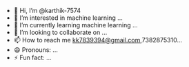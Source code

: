 - 👋 Hi, I’m @karthik-7574
- 👀 I’m interested in machine learning ...
- 🌱 I’m currently learning machine learning ...
- 💞️ I’m looking to collaborate on ...
- 📫 How to reach me kk7839394@gmail.com,7382875310...
- 😄 Pronouns: ...
- ⚡ Fun fact: ...

<!---
karthik-7574/karthik-7574 is a ✨ special ✨ repository because its `README.md` (this file) appears on your GitHub profile.
You can click the Preview link to take a look at your changes.
--->
